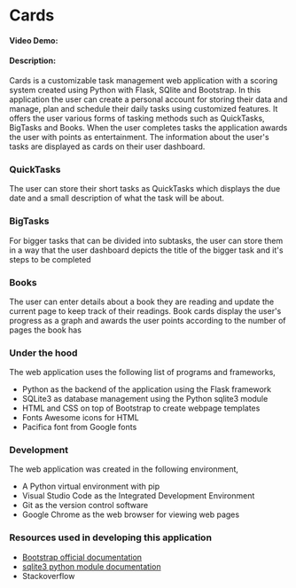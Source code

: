 # Cards
#### Video Demo:  <URL HERE>
#### Description:
Cards is a customizable task management web application with a scoring system created using Python with Flask, SQlite and Bootstrap. In this application the user can create a personal account for storing their data 
and manage, plan and schedule their daily tasks using customized features. It offers the user various forms of tasking methods such as QuickTasks, BigTasks and Books. When the user completes
tasks the application awards the user with points as entertainment. The information about the user's tasks are displayed as cards on their user dashboard.

### QuickTasks
The user can store their short tasks as QuickTasks which displays the due date and a small description of what the task will be about.

### BigTasks
For bigger tasks that can be divided into subtasks, the user can store them in a way that the user dashboard depicts the title of the bigger task and it's steps to be completed

### Books
The user can enter details about a book they are reading and update the current page to keep track of their readings. Book cards display the user's progress as a graph and awards the user points according to the number of pages the book has


### Under the hood
The web application uses the following list of programs and frameworks,
- Python as the backend of the application using the Flask framework
- SQLite3 as database management using the Python sqlite3 module 
- HTML and CSS on top of Bootstrap to create webpage templates
- Fonts Awesome icons for HTML
- Pacifica font from Google fonts

### Development
The web application was created in the following environment,
- A Python virtual environment with pip
- Visual Studio Code as the Integrated Development Environment
- Git as the version control software
- Google Chrome as the web browser for viewing web pages

### Resources used in developing this application
- [Bootstrap official documentation](https://getbootstrap.com/docs/4.1/getting-started/introduction/)
- [sqlite3 python module documentation](https://docs.python.org/3/library/sqlite3.html)
- Stackoverflow
